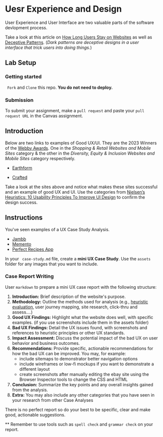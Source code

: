 # Uesr Experience and Design

User Experience and User Interface are two valuable parts of the software devlopment process.

Take a look at this article on [How Long Users Stay on Websites](https://www.nngroup.com/articles/how-long-do-users-stay-on-web-pages/) as well as [Deceptive Patterns](https://darkpatterns.org/). (_Dark patterns are deceptive designs in a user interface that trick users into doing things._)

## Lab Setup

### Getting started

` Fork` and `Clone` this repo. **You do not need to deploy.**

### Submission

To submit your assignment, make a `pull request` and paste your `pull request URL` in the Canvas assignment.

## Introduction

Below are two links to examples of Good UX/UI. They are the 2023 Winners of the [Webby Awards](https://www.webbyawards.com/). One in the _Shopping & Retail Websites and Mobile Sites_ category & the other in the _Diversity, Equity & Inclusion Websites and Mobile Sites_ category respectively.

- [Earthform](https://basement.studio/)

- [Crafted](https://experiencecrafted.com/)

Take a look at the sites above and notice what makes these sites successful and an example of good UX and UI. Use the categories from [Nielsen’s Heuristics: 10 Usability Principles To Improve UI Design](https://aelaschool.com/en/interactiondesign/10-usability-heuristics-ui-design/) to confirm the design success.

## Instructions

You've seen examples of a UX Case Study Analysis.

- [Jambb](https://www.finna.wang/jambb)
- [Memento](https://mahsakeyhani.com/memento.html)
- [Perfect Recipes App](https://blog.tubikstudio.com/case-study-recipes-app-ux-design/)

In your ` case-study.md` file, create a **mini UX Case Study**.
Use the `assets` folder for any images that you want to include.

### Case Report Writing

User `markdown` to prepare a mini UX case report with the following structure:

1. **Introduction:** Brief description of the website's purpose.
1. **Methodology:** Outline the methods used for analysis (e.g., [heuristic evaluation](https://aelaschool.com/en/interactiondesign/10-usability-heuristics-ui-design/), user journey mapping, site research, click-thru and assess....)
1. **Good UX Findings:** Highlight what the website does well, with specific examples. (if you use screenshots include them in the assets folder)
1. **Bad UX Findings:** Detail the UX issues found, with screenshots and references to heuristic principles or other UX standards.
1. **Impact Assessment:** Discuss the potential impact of the bad UX on user behavior and business outcomes.
1. **Recommendations:** Provide specific, actionable recommendations for how the bad UX can be improved.
   You may, for example:
   - include sitemaps to demonstrator better navigation options
   - include wireframes or low-fi mockups if you want to demonstrate a different layout
   - create screenshots after manually editing the ebay site using the Browser Inspector tools to change the CSS and HTML
1. **Conclusion:** Summarize the key points and any overall insights gained from the analysis.
1. **Extra:** You may also include any other categories that you have seen in your research from other Case Analyses

There is no perfect report so do your best to be specific, clear and make good, actionable suggestions.

\*\* Remember to use tools such as `spell check` and `grammar check` on your report.
